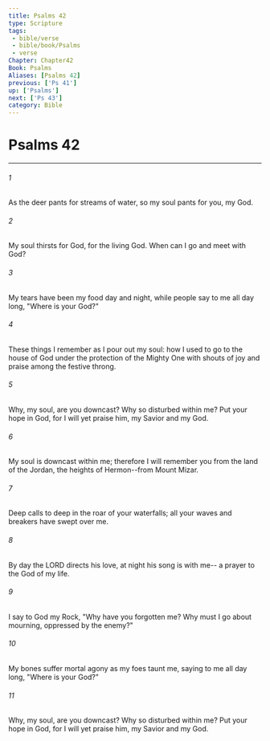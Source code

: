 ```yaml
---
title: Psalms 42
type: Scripture
tags:
 - bible/verse
 - bible/book/Psalms
 - verse
Chapter: Chapter42
Book: Psalms
Aliases: [Psalms 42]
previous: ['Ps 41']
up: ['Psalms']
next: ['Ps 43']
category: Bible
---
```

# Psalms 42

***


###### 1 
As the deer pants for streams of water, so my soul pants for you, my God. 

###### 2 
My soul thirsts for God, for the living God. When can I go and meet with God? 

###### 3 
My tears have been my food day and night, while people say to me all day long, "Where is your God?" 

###### 4 
These things I remember as I pour out my soul: how I used to go to the house of God under the protection of the Mighty One with shouts of joy and praise among the festive throng. 

###### 5 
Why, my soul, are you downcast? Why so disturbed within me? Put your hope in God, for I will yet praise him, my Savior and my God. 

###### 6 
My soul is downcast within me; therefore I will remember you from the land of the Jordan, the heights of Hermon--from Mount Mizar. 

###### 7 
Deep calls to deep in the roar of your waterfalls; all your waves and breakers have swept over me. 

###### 8 
By day the LORD directs his love, at night his song is with me-- a prayer to the God of my life. 

###### 9 
I say to God my Rock, "Why have you forgotten me? Why must I go about mourning, oppressed by the enemy?" 

###### 10 
My bones suffer mortal agony as my foes taunt me, saying to me all day long, "Where is your God?" 

###### 11 
Why, my soul, are you downcast? Why so disturbed within me? Put your hope in God, for I will yet praise him, my Savior and my God. 
